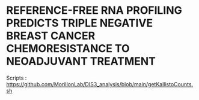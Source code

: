 # REFERENCE-FREE RNA PROFILING PREDICTS TRIPLE NEGATIVE BREAST CANCER CHEMORESISTANCE TO NEOADJUVANT TREATMENT

Scripts : https://github.com/MorillonLab/DIS3_analysis/blob/main/getKallistoCounts.sh
